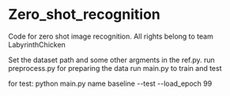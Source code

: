 # Zero_shot_recognition
Code for zero shot image recognition. All rights belong to team LabyrinthChicken

Set the dataset path and some other argments in the ref.py.
run preprocess.py for preparing the data
run main.py to train and test

for test: python main.py name baseline --test --load_epoch 99
